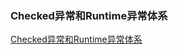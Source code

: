 ### Checked异常和Runtime异常体系
[Checked异常和Runtime异常体系](https://github.com/ningbaoqi/Java/blob/master/README-throw1.md)
